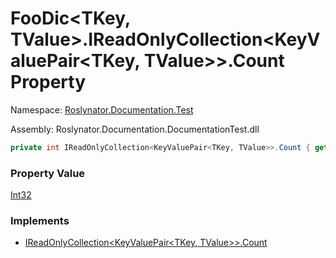 # FooDic\<TKey, TValue>\.IReadOnlyCollection\<KeyValuePair\<TKey, TValue>>\.Count Property

Namespace: [Roslynator.Documentation.Test](../../README.md)

Assembly: Roslynator\.Documentation\.DocumentationTest\.dll

```csharp
private int IReadOnlyCollection<KeyValuePair<TKey, TValue>>.Count { get; }
```

### Property Value

[Int32](https://docs.microsoft.com/en-us/dotnet/api/system.int32)

### Implements

* [IReadOnlyCollection\<KeyValuePair\<TKey, TValue>>.Count](https://docs.microsoft.com/en-us/dotnet/api/system.collections.generic.ireadonlycollection-1.count)

